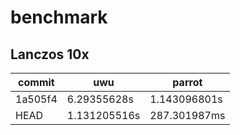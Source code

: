 # benchmark

## Lanczos 10x

|commit |uwu          |parrot      |
|-------|-------------|------------|
|1a505f4|6.29355628s  |1.143096801s|
|HEAD   |1.131205516s |287.301987ms|
